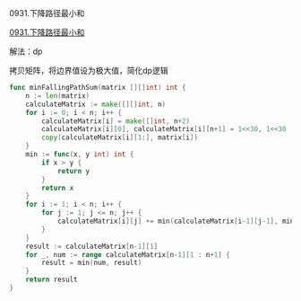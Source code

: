 0931.下降路径最小和

[0931.下降路径最小和](https://leetcode.cn/problems/minimum-falling-path-sum/)




解法：dp



拷贝矩阵，将边界值设为极大值，简化dp逻辑

```go
func minFallingPathSum(matrix [][]int) int {
	n := len(matrix)
	calculateMatrix := make([][]int, n)
	for i := 0; i < n; i++ {
		calculateMatrix[i] = make([]int, n+2)
		calculateMatrix[i][0], calculateMatrix[i][n+1] = 1<<30, 1<<30
		copy(calculateMatrix[i][1:], matrix[i])
	}
	min := func(x, y int) int {
		if x > y {
			return y
		}
		return x
	}
	for i := 1; i < n; i++ {
		for j := 1; j <= n; j++ {
			calculateMatrix[i][j] += min(calculateMatrix[i-1][j-1], min(calculateMatrix[i-1][j], calculateMatrix[i-1][j+1]))
		}
	}
	result := calculateMatrix[n-1][1]
	for _, num := range calculateMatrix[n-1][1 : n+1] {
		result = min(num, result)
	}
	return result
}

```
